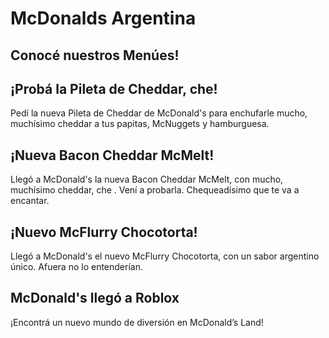 # McDonalds Argentina

## Conocé nuestros Menúes!

## ¡Probá la Pileta de Cheddar, che!
Pedí la nueva Pileta de Cheddar de McDonald's para enchufarle mucho, muchísimo cheddar a tus papitas, McNuggets y hamburguesa.

## ¡Nueva Bacon Cheddar McMelt!
Llegó a McDonald's la nueva Bacon Cheddar McMelt, con mucho, muchísimo cheddar, che . Vení a probarla. Chequeadísimo que te va a encantar.

## ¡Nuevo McFlurry Chocotorta!
Llegó a McDonald's el nuevo McFlurry Chocotorta, con un sabor argentino único. Afuera no lo entenderían.

## McDonald's llegó a Roblox
¡Encontrá un nuevo mundo de diversión en McDonald’s Land!